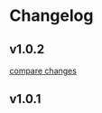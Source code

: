 # Changelog


## v1.0.2

[compare changes](https://github.com/froggyxyz/frog-modal/compare/v1.0.1...v1.0.2)

## v1.0.1

